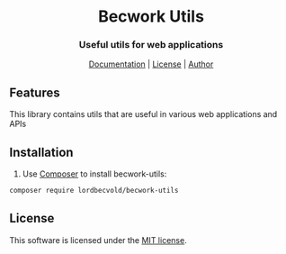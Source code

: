# <h1 align="center">Becwork Utils</h1>
### <p align="center">Useful utils for web applications</p>
<p align="center">
    <a href="https://github.com/lordbecvold/becwork-utils/blob/main/DOC.MD" target="_blank">Documentation</a> |
    <a href="https://github.com/lordbecvold/becwork-utils/blob/main/LICENSE" target="_blank">License</a> |
    <a href="https://becvar.xyz" target="_blank">Author</a>
</p>

## Features
This library contains utils that are useful in various web applications and APIs

## Installation
1. Use [Composer](http://getcomposer.org) to install becwork-utils:
```bash
composer require lordbecvold/becwork-utils
```

## License
This software is licensed under the [MIT license](https://github.com/lordbecvold/becwork-utils/blob/main/LICENSE).
